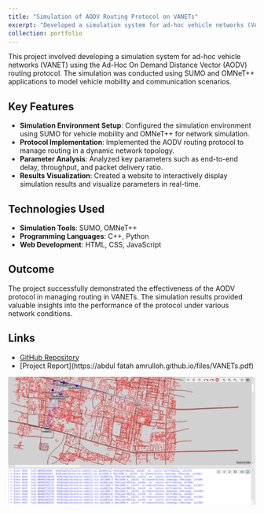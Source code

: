 ```yaml
---
title: "Simulation of AODV Routing Protocol on VANETs"
excerpt: "Developed a simulation system for ad-hoc vehicle networks (VANET) using the AODV protocol. <br/><img src='/images/vanets.png'>" 
collection: portfolio
---
```


This project involved developing a simulation system for ad-hoc vehicle networks (VANET) using the Ad-Hoc On Demand Distance Vector (AODV) routing protocol. The simulation was conducted using SUMO and OMNeT++ applications to model vehicle mobility and communication scenarios.

## Key Features

- **Simulation Environment Setup**: Configured the simulation environment using SUMO for vehicle mobility and OMNeT++ for network simulation.
- **Protocol Implementation**: Implemented the AODV routing protocol to manage routing in a dynamic network topology.
- **Parameter Analysis**: Analyzed key parameters such as end-to-end delay, throughput, and packet delivery ratio.
- **Results Visualization**: Created a website to interactively display simulation results and visualize parameters in real-time.

## Technologies Used

- **Simulation Tools**: SUMO, OMNeT++
- **Programming Languages**: C++, Python
- **Web Development**: HTML, CSS, JavaScript

## Outcome

The project successfully demonstrated the effectiveness of the AODV protocol in managing routing in VANETs. The simulation results provided valuable insights into the performance of the protocol under various network conditions.

## Links

- [GitHub Repository](https://github.com/AbdulFatahAmrulloh/Implementation-of-Ad-Hoc-On-Demand-Distance-Vector-AODV-Routing-Protocol-in-VANETs)
- [Project Report](https://abdul fatah amrulloh.github.io/files/VANETs.pdf)

<img src='/images/vanets.png' alt='AODV Simulation Screenshot'>